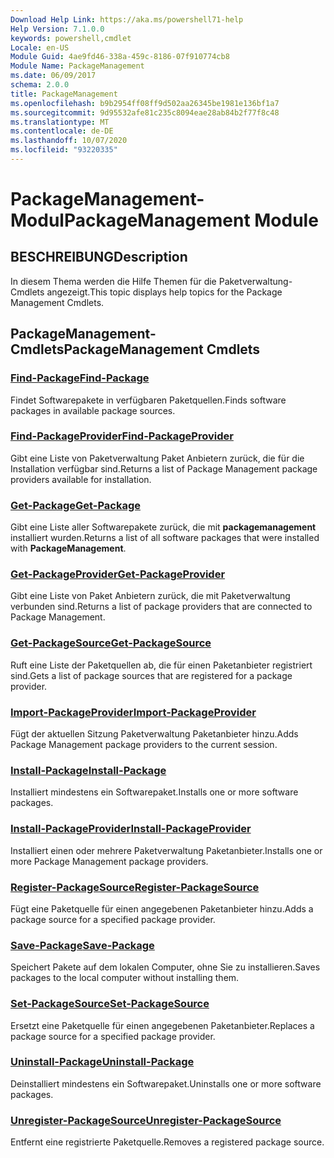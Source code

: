 ```yaml
---
Download Help Link: https://aka.ms/powershell71-help
Help Version: 7.1.0.0
keywords: powershell,cmdlet
Locale: en-US
Module Guid: 4ae9fd46-338a-459c-8186-07f910774cb8
Module Name: PackageManagement
ms.date: 06/09/2017
schema: 2.0.0
title: PackageManagement
ms.openlocfilehash: b9b2954ff08ff9d502aa26345be1981e136bf1a7
ms.sourcegitcommit: 9d95532afe81c235c8094eae28ab84b2f77f8c48
ms.translationtype: MT
ms.contentlocale: de-DE
ms.lasthandoff: 10/07/2020
ms.locfileid: "93220335"
---
```

# <span data-ttu-id="bafb3-103">PackageManagement-Modul</span><span class="sxs-lookup"><span data-stu-id="bafb3-103">PackageManagement Module</span></span>

## <span data-ttu-id="bafb3-104">BESCHREIBUNG</span><span class="sxs-lookup"><span data-stu-id="bafb3-104">Description</span></span>

<span data-ttu-id="bafb3-105">In diesem Thema werden die Hilfe Themen für die Paketverwaltung-Cmdlets angezeigt.</span><span class="sxs-lookup"><span data-stu-id="bafb3-105">This topic displays help topics for the Package Management Cmdlets.</span></span>

## <span data-ttu-id="bafb3-106">PackageManagement-Cmdlets</span><span class="sxs-lookup"><span data-stu-id="bafb3-106">PackageManagement Cmdlets</span></span>

### [<span data-ttu-id="bafb3-107">Find-Package</span><span class="sxs-lookup"><span data-stu-id="bafb3-107">Find-Package</span></span>](Find-Package.md)
<span data-ttu-id="bafb3-108">Findet Softwarepakete in verfügbaren Paketquellen.</span><span class="sxs-lookup"><span data-stu-id="bafb3-108">Finds software packages in available package sources.</span></span>

### [<span data-ttu-id="bafb3-109">Find-PackageProvider</span><span class="sxs-lookup"><span data-stu-id="bafb3-109">Find-PackageProvider</span></span>](Find-PackageProvider.md)
<span data-ttu-id="bafb3-110">Gibt eine Liste von Paketverwaltung Paket Anbietern zurück, die für die Installation verfügbar sind.</span><span class="sxs-lookup"><span data-stu-id="bafb3-110">Returns a list of Package Management package providers available for installation.</span></span>

### [<span data-ttu-id="bafb3-111">Get-Package</span><span class="sxs-lookup"><span data-stu-id="bafb3-111">Get-Package</span></span>](Get-Package.md)
<span data-ttu-id="bafb3-112">Gibt eine Liste aller Softwarepakete zurück, die mit **packagemanagement** installiert wurden.</span><span class="sxs-lookup"><span data-stu-id="bafb3-112">Returns a list of all software packages that were installed with **PackageManagement**.</span></span>

### [<span data-ttu-id="bafb3-113">Get-PackageProvider</span><span class="sxs-lookup"><span data-stu-id="bafb3-113">Get-PackageProvider</span></span>](Get-PackageProvider.md)
<span data-ttu-id="bafb3-114">Gibt eine Liste von Paket Anbietern zurück, die mit Paketverwaltung verbunden sind.</span><span class="sxs-lookup"><span data-stu-id="bafb3-114">Returns a list of package providers that are connected to Package Management.</span></span>

### [<span data-ttu-id="bafb3-115">Get-PackageSource</span><span class="sxs-lookup"><span data-stu-id="bafb3-115">Get-PackageSource</span></span>](Get-PackageSource.md)
<span data-ttu-id="bafb3-116">Ruft eine Liste der Paketquellen ab, die für einen Paketanbieter registriert sind.</span><span class="sxs-lookup"><span data-stu-id="bafb3-116">Gets a list of package sources that are registered for a package provider.</span></span>

### [<span data-ttu-id="bafb3-117">Import-PackageProvider</span><span class="sxs-lookup"><span data-stu-id="bafb3-117">Import-PackageProvider</span></span>](Import-PackageProvider.md)
<span data-ttu-id="bafb3-118">Fügt der aktuellen Sitzung Paketverwaltung Paketanbieter hinzu.</span><span class="sxs-lookup"><span data-stu-id="bafb3-118">Adds Package Management package providers to the current session.</span></span>

### [<span data-ttu-id="bafb3-119">Install-Package</span><span class="sxs-lookup"><span data-stu-id="bafb3-119">Install-Package</span></span>](Install-Package.md)
<span data-ttu-id="bafb3-120">Installiert mindestens ein Softwarepaket.</span><span class="sxs-lookup"><span data-stu-id="bafb3-120">Installs one or more software packages.</span></span>

### [<span data-ttu-id="bafb3-121">Install-PackageProvider</span><span class="sxs-lookup"><span data-stu-id="bafb3-121">Install-PackageProvider</span></span>](Install-PackageProvider.md)
<span data-ttu-id="bafb3-122">Installiert einen oder mehrere Paketverwaltung Paketanbieter.</span><span class="sxs-lookup"><span data-stu-id="bafb3-122">Installs one or more Package Management package providers.</span></span>

### [<span data-ttu-id="bafb3-123">Register-PackageSource</span><span class="sxs-lookup"><span data-stu-id="bafb3-123">Register-PackageSource</span></span>](Register-PackageSource.md)
<span data-ttu-id="bafb3-124">Fügt eine Paketquelle für einen angegebenen Paketanbieter hinzu.</span><span class="sxs-lookup"><span data-stu-id="bafb3-124">Adds a package source for a specified package provider.</span></span>

### [<span data-ttu-id="bafb3-125">Save-Package</span><span class="sxs-lookup"><span data-stu-id="bafb3-125">Save-Package</span></span>](Save-Package.md)
<span data-ttu-id="bafb3-126">Speichert Pakete auf dem lokalen Computer, ohne Sie zu installieren.</span><span class="sxs-lookup"><span data-stu-id="bafb3-126">Saves packages to the local computer without installing them.</span></span>

### [<span data-ttu-id="bafb3-127">Set-PackageSource</span><span class="sxs-lookup"><span data-stu-id="bafb3-127">Set-PackageSource</span></span>](Set-PackageSource.md)
<span data-ttu-id="bafb3-128">Ersetzt eine Paketquelle für einen angegebenen Paketanbieter.</span><span class="sxs-lookup"><span data-stu-id="bafb3-128">Replaces a package source for a specified package provider.</span></span>

### [<span data-ttu-id="bafb3-129">Uninstall-Package</span><span class="sxs-lookup"><span data-stu-id="bafb3-129">Uninstall-Package</span></span>](Uninstall-Package.md)
<span data-ttu-id="bafb3-130">Deinstalliert mindestens ein Softwarepaket.</span><span class="sxs-lookup"><span data-stu-id="bafb3-130">Uninstalls one or more software packages.</span></span>

### [<span data-ttu-id="bafb3-131">Unregister-PackageSource</span><span class="sxs-lookup"><span data-stu-id="bafb3-131">Unregister-PackageSource</span></span>](Unregister-PackageSource.md)
<span data-ttu-id="bafb3-132">Entfernt eine registrierte Paketquelle.</span><span class="sxs-lookup"><span data-stu-id="bafb3-132">Removes a registered package source.</span></span>

